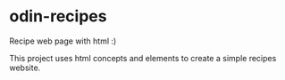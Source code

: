 # odin-recipes
Recipe web page with html :)

This project uses html concepts and elements to create a simple recipes website.